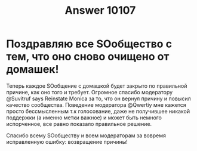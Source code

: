 ﻿---
title: "Answer 10107"
se.owner.user_id: 337540
se.owner.display_name: "Victor says Reinstate Monica"
se.owner.link: "https://ru.meta.stackoverflow.com/users/337540/victor-says-reinstate-monica"
se.answer_id: 10107
se.question_id: 10100
se.post_type: answer
se.score: 2
se.is_accepted: False
---
<p><h1>Поздравляю все SOобщество с тем, что оно сново очищено от домашек! </h1>Теперь каждое SOобщение с домашкой будет закрыто по правильной причине, как онo того и требует. Огромное спасибо модератору @Suvitruf says Reinstate Monica за то, что он вернул причину и повысил качество сообщества. Поведение модератора @Qwertiy мне кажется просто бессмысленным т.к голосование, даже не получившее никакой поддержки (а именно метки важное) и может быть немного испорченное, все равно показало правильное решение.</p>

<p>Спасибо всему SOобществу и всем модераторам за вовремя исправленную ошибку: возвращение причины!</p>
